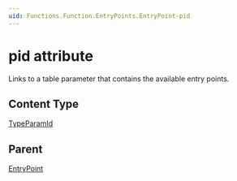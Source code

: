 ```yaml
---
uid: Functions.Function.EntryPoints.EntryPoint-pid
---
```


# pid attribute

Links to a table parameter that contains the available entry points.

## Content Type

[TypeParamId](xref:Functions-TypeParamId)

## Parent

[EntryPoint](xref:Functions.Function.EntryPoints.EntryPoint)
